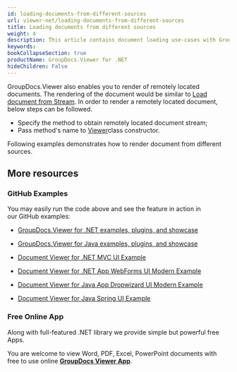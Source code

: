 ```yaml
---
id: loading-documents-from-different-sources
url: viewer-net/loading-documents-from-different-sources
title: Loading documents from different sources
weight: 4
description: This article contains document loading use-cases with GroupDocs.Viewer within your .NET applications.
keywords: 
bookCollapseSection: true
productName: GroupDocs.Viewer for .NET
hideChildren: False
---
```

GroupDocs.Viewer also enables you to render of remotely located documents. The rendering of the document would be similar to [Load document from Stream](https://wiki.lisbon.dynabic.com/display/viewer/Load+document+from+Stream). In order to render a remotely located document, below steps can be followed.

*   Specify the method to obtain remotely located document stream; 
*   Pass method's name to [Viewer](https://apireference.groupdocs.com/net/viewer/groupdocs.viewer/viewer)class constructor.

Following examples demonstrates how to render document from different sources.

## More resources

### GitHub Examples

You may easily run the code above and see the feature in action in our GitHub examples:

*   [GroupDocs.Viewer for .NET examples, plugins, and showcase](https://github.com/groupdocs-viewer/GroupDocs.Viewer-for-.NET)
    
*   [GroupDocs.Viewer for Java examples, plugins, and showcase](https://github.com/groupdocs-viewer/GroupDocs.Viewer-for-Java)
    
*   [Document Viewer for .NET MVC UI Example](https://github.com/groupdocs-viewer/GroupDocs.Viewer-for-.NET-MVC) 
    
*   [Document Viewer for .NET App WebForms UI Modern Example](https://github.com/groupdocs-viewer/GroupDocs.Viewer-for-.NET-WebForms)
    
*   [Document Viewer for Java App Dropwizard UI Modern Example](https://github.com/groupdocs-viewer/GroupDocs.Viewer-for-Java-Dropwizard)
    
*   [Document Viewer for Java Spring UI Example](https://github.com/groupdocs-viewer/GroupDocs.Viewer-for-Java-Spring)
    

### Free Online App

Along with full-featured .NET library we provide simple but powerful free Apps.

You are welcome to view Word, PDF, Excel, PowerPoint documents with free to use online **[GroupDocs Viewer App](https://products.groupdocs.app/viewer)**.
